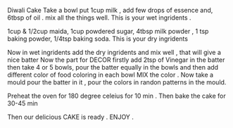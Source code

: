 Diwali Cake 
 Take a bowl put 
1cup milk ,
add few drops of essence and,
 6tbsp of oil .
 mix all the things well.
This is your wet ingridents .

1cup & 1/2cup maida,
1cup powdered sugar,
4tbsp milk powder ,
1 tsp baking powder,
1/4tsp baking soda.
This is your dry ingridents

Now in wet ingridents add the dry ingridents and mix well , that will give a nice batter 
Now the part for DECOR firstly add 2tsp of Vinegar in the batter then 
take 4 or 5 bowls, pour the batter equally in the bowls and then add different color of food coloring in each bowl 
MIX the color . Now take a mould pour the batter in it , pour the colors in randon patterns in the mould.

Preheat the oven for 180 degree celeius for 10 min .
Then bake the cake for 30-45 min 

Then our delicious CAKE is ready . ENJOY .







